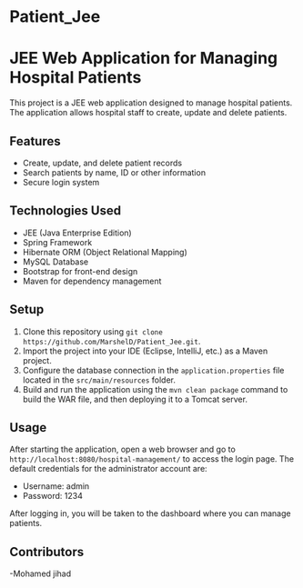 # Patient_Jee


# JEE Web Application for Managing Hospital Patients

This project is a JEE web application designed to manage hospital patients. The application allows hospital staff to create, update and delete patients.

## Features

- Create, update, and delete patient records
- Search patients by name, ID or other information
- Secure login system

## Technologies Used

- JEE (Java Enterprise Edition) 
- Spring Framework 
- Hibernate ORM (Object Relational Mapping)
- MySQL Database 
- Bootstrap for front-end design 
- Maven for dependency management 


## Setup

1. Clone this repository using `git clone https://github.com/MarshelD/Patient_Jee.git`.
2. Import the project into your IDE (Eclipse, IntelliJ, etc.) as a Maven project.
3. Configure the database connection in the `application.properties` file located in the `src/main/resources` folder.
4. Build and run the application using the `mvn clean package` command to build the WAR file, and then deploying it to a Tomcat server.

## Usage

After starting the application, open a web browser and go to `http://localhost:8080/hospital-management/` to access the login page. The default credentials for the administrator account are:

- Username: admin
- Password: 1234

After logging in, you will be taken to the dashboard where you can manage patients.

## Contributors

-Mohamed jihad
